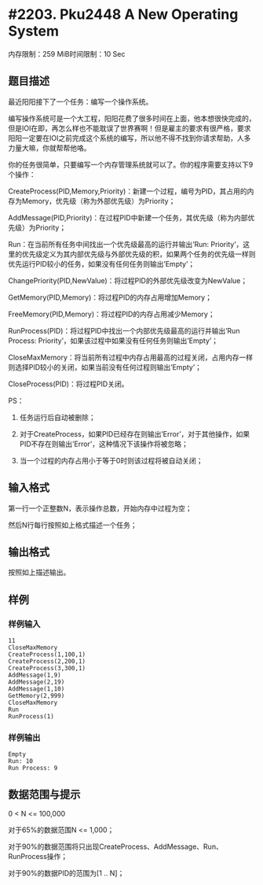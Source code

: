 # #2203. Pku2448 A New Operating System

内存限制：259 MiB时间限制：10 Sec

## 题目描述

最近阳阳接下了一个任务：编写一个操作系统。

编写操作系统可是一个大工程，阳阳花费了很多时间在上面，他本想很快完成的，但是IOI在即，再怎么样也不能耽误了世界赛啊！但是雇主的要求有很严格，要求阳阳一定要在IOI之前完成这个系统的编写，所以他不得不找到你请求帮助，人多力量大嘛，你就帮帮他咯。

 

你的任务很简单，只要编写一个内存管理系统就可以了。你的程序需要支持以下9个操作：

CreateProcess(PID,Memory,Priority)：新建一个过程，编号为PID，其占用的内存为Memory，优先级（称为外部优先级）为Priority；

 

AddMessage(PID,Priority)：在过程PID中新建一个任务，其优先级（称为内部优先级）为Priority；

 

Run：在当前所有任务中间找出一个优先级最高的运行并输出&rsquo;Run: Priority&rsquo;，这里的优先级定义为其内部优先级与外部优先级的积，如果两个任务的优先级一样则优先运行PID较小的任务，如果没有任何任务则输出&rsquo;Empty&rsquo;；

 

ChangePriority(PID,NewValue)：将过程PID的外部优先级改变为NewValue；

 

GetMemory(PID,Memory)：将过程PID的内存占用增加Memory；

 

FreeMemory(PID,Memory)：将过程PID的内存占用减少Memory；

 

RunProcess(PID)：将过程PID中找出一个内部优先级最高的运行并输出&rsquo;Run Process: Priority&rsquo;，如果该过程中如果没有任何任务则输出&rsquo;Empty&rsquo;；

 

CloseMaxMemory：将当前所有过程中内存占用最高的过程关闭，占用内存一样则选择PID较小的关闭，如果当前没有任何过程则输出&rsquo;Empty&rsquo;；

 

CloseProcess(PID)：将过程PID关闭。

 

PS：

1)   任务运行后自动被删除；

2)   对于CreateProcess，如果PID已经存在则输出&rsquo;Error&rsquo;，对于其他操作，如果PID不存在则输出&rsquo;Error&rsquo;，这种情况下该操作将被忽略；

3)   当一个过程的内存占用小于等于0时则该过程将被自动关闭；

 

## 输入格式

第一行一个正整数N，表示操作总数，开始内存中过程为空；

然后N行每行按照如上格式描述一个任务；

 

## 输出格式

 

按照如上描述输出。

## 样例

### 样例输入

    
    11
    CloseMaxMemory
    CreateProcess(1,100,1)
    CreateProcess(2,200,1)
    CreateProcess(3,300,1)
    AddMessage(1,9)
    AddMessage(2,19)
    AddMessage(1,10)
    GetMemory(2,999)
    CloseMaxMemory
    Run
    RunProcess(1)
    
    
    

### 样例输出

    
    Empty
    Run: 10
    Run Process: 9
    
    
    

## 数据范围与提示

0 < N <= 100,000

对于65%的数据范围N <= 1,000；

对于90%的数据范围将只出现CreateProcess、AddMessage、Run、RunProcess操作；

对于90%的数据PID的范围为[1 .. N]；
